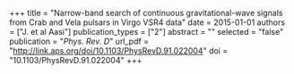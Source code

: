 +++
title = "Narrow-band search of continuous gravitational-wave signals from Crab and Vela pulsars in Virgo VSR4 data"
date = 2015-01-01
authors = ["J. et al Aasi"]
publication_types = ["2"]
abstract = ""
selected = "false"
publication = "*Phys. Rev. D*"
url_pdf = "http://link.aps.org/doi/10.1103/PhysRevD.91.022004"
doi = "10.1103/PhysRevD.91.022004"
+++

